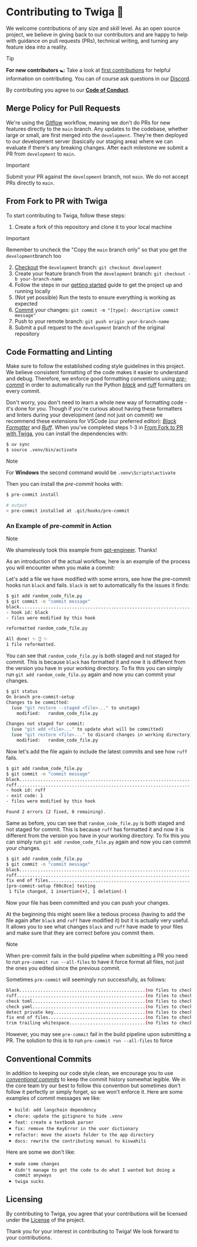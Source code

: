 # Contributing to Twiga 🦒

We welcome contributions of any size and skill level. As an open source project, we believe in giving back to our contributors and are happy to help with guidance on pull requests (PRs), technical writing, and turning any feature idea into a reality.

> [!Tip]
>
> **For new contributors 🚼:** Take a look at [first contributions](https://github.com/firstcontributions/first-contributions) for helpful information on contributing. You can of course ask questions in our [Discord](https://discord.gg/bCe2HfZY2C).

By contributing you agree to our [**Code of Conduct**](https://github.com/Tanzania-AI-Community/twiga/blob/main/.github/CODE_OF_CONDUCT.md).

## Merge Policy for Pull Requests

We're using the [Gitflow](https://www.atlassian.com/git/tutorials/comparing-workflows/gitflow-workflow) workflow, meaning we don't do PRs for new features directly to the `main` branch. Any updates to the codebase, whether large or small, are first merged into the `development`. They're then deployed to our development server (basically our staging area) where we can evaluate if there's any breaking changes. After each milestone we submit a PR from `development` to `main`.

> [!Important]
> Submit your PR against the `development` branch, not `main`. We do not accept PRs directly to `main`.

## From Fork to PR with Twiga

To start contributing to Twiga, follow these steps:

1. Create a fork of this repository and clone it to your local machine

> [!Important]
> Remember to uncheck the "Copy the `main` branch only" so that you get the `development`branch too

2. [Checkout](https://git-scm.com/docs/git-checkout) the `development` branch: `git checkout development`
3. Create your feature branch from the `development` branch: `git checkout -b your-branch-name`
4. Follow the steps in our [getting started](https://github.com/Tanzania-AI-Community/twiga/blob/documentation/docs/en/GETTING_STARTED.md) guide to get the project up and running locally
5. (Not yet possible) Run the tests to ensure everything is working as expected
6. [Commit](#conventional-commits) your changes: `git commit -m "[type]: descriptive commit message"`
7. Push to your remote branch: `git push origin your-branch-name`
8. Submit a pull request to the `development` branch of the original repository

## Code Formatting and Linting

Make sure to follow the established coding style guidelines in this project. We believe consistent formatting of the code makes it easier to understand and debug. Therefore, we enforce good formatting conventions using [_pre-commit_](https://pre-commit.com/) in order to automatically run the Python [_black_](https://github.com/psf/black) and [_ruff_](https://docs.astral.sh/ruff/) formatters on every commit.

Don't worry, you don't need to learn a whole new way of formatting code - it's done for you. Though if you're curious about having these formatters and linters during your development (and not just on commit) we recommend these extensions for VSCode (our preferred editor): [_Black Formatter_](https://marketplace.visualstudio.com/items?itemName=ms-python.black-formatter) and [_Ruff_](https://marketplace.visualstudio.com/items?itemName=charliermarsh.ruff). When you've completed steps 1-3 in [From Fork to PR with Twiga](#from-fork-to-pr-with-twiga), you can install the dependencies with:

```bash
$ uv sync
$ source .venv/bin/activate
```

> [!Note]
> For **Windows** the second command would be `.venv\Scripts\activate`

Then you can install the _pre-commit_ hooks with:

```bash
$ pre-commit install

# output
> pre-commit installed at .git/hooks/pre-commit
```

### An Example of _pre-commit_ in Action

> [!Note]
> We shamelessly took this example from [gpt-engineer](https://github.com/gpt-engineer-org/gpt-engineer/tree/main). Thanks!

As an introduction of the actual workflow, here is an example of the process you will encounter when you make a commit:

Let's add a file we have modified with some errors, see how the pre-commit hooks run `black` and fails.
`black` is set to automatically fix the issues it finds:

```bash
$ git add random_code_file.py
$ git commit -m "commit message"
black....................................................................Failed
- hook id: black
- files were modified by this hook

reformatted random_code_file.py

All done! ✨ 🍰 ✨
1 file reformatted.
```

You can see that `random_code_file.py` is both staged and not staged for commit. This is because `black` has formatted it and now it is different from the version you have in your working directory. To fix this you can simply run `git add random_code_file.py` again and now you can commit your changes.

```bash
$ git status
On branch pre-commit-setup
Changes to be committed:
  (use "git restore --staged <file>..." to unstage)
    modified:   random_code_file.py

Changes not staged for commit:
  (use "git add <file>..." to update what will be committed)
  (use "git restore <file>..." to discard changes in working directory)
    modified:   random_code_file.py
```

Now let's add the file again to include the latest commits and see how `ruff` fails.

```bash
$ git add random_code_file.py
$ git commit -m "commit message"
black....................................................................Passed
ruff.....................................................................Failed
- hook id: ruff
- exit code: 1
- files were modified by this hook

Found 2 errors (2 fixed, 0 remaining).
```

Same as before, you can see that `random_code_file.py` is both staged and not staged for commit. This is because `ruff` has formatted it and now it is different from the version you have in your working directory. To fix this you can simply run `git add random_code_file.py` again and now you can commit your changes.

```bash
$ git add random_code_file.py
$ git commit -m "commit message"
black....................................................................Passed
ruff.....................................................................Passed
fix end of files.........................................................Passed
[pre-commit-setup f00c0ce] testing
 1 file changed, 1 insertion(+), 1 deletion(-)
```

Now your file has been committed and you can push your changes.

At the beginning this might seem like a tedious process (having to add the file again after `black` and `ruff` have modified it) but it is actually very useful. It allows you to see what changes `black` and `ruff` have made to your files and make sure that they are correct before you commit them.

> [!Note]
> When pre-commit fails in the build pipeline when submitting a PR you need to run `pre-commit run --all-files` to have it force format all files, not just the ones you edited since the previous commit.

Sometimes `pre-commit` will seemingly run successfully, as follows:

```bash
black................................................(no files to check)Skipped
ruff.................................................(no files to check)Skipped
check toml...........................................(no files to check)Skipped
check yaml...........................................(no files to check)Skipped
detect private key...................................(no files to check)Skipped
fix end of files.....................................(no files to check)Skipped
trim trailing whitespace.............................(no files to check)Skipped
```

However, you may see `pre-commit` fail in the build pipeline upon submitting a PR. The solution to this is to run `pre-commit run --all-files` to force

## Conventional Commits

In addition to keeping our code style clean, we encourage you to use [_conventional commits_](https://www.conventionalcommits.org/en/v1.0.0/) to keep the commit history somewhat legible. We in the core team try our best to follow this convention but sometimes don't follow it perfectly or simply forget, so we won't enforce it. Here are some examples of commit messages we like:

- `build: add langchain dependency`
- `chore: update the gitignore to hide .venv`
- `feat: create a textbook parser`
- `fix: remove the KeyError in the user dictionary`
- `refactor: move the assets folder to the app directory`
- `docs: rewrite the contributing manual to kiswahili`

Here are some we don't like:

- `made some changes`
- `didn't manage to get the code to do what I wanted but doing a commit anyways`
- `twiga sucks`

## Licensing

By contributing to Twiga, you agree that your contributions will be licensed under the [License](https://github.com/Tanzania-AI-Community/twiga/blob/main/LICENSE) of the project.

Thank you for your interest in contributing to Twiga! We look forward to your contributions.
